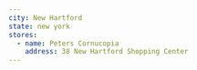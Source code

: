 ```yaml
---
city: New Hartford
state: new york
stores:
  - name: Peters Cornucopia
    address: 38 New Hartford Shopping Center
---
```

